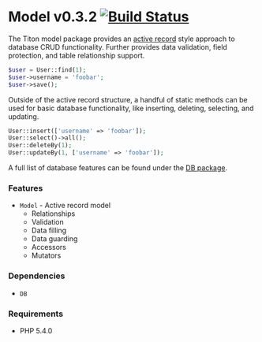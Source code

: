 # Model v0.3.2 [![Build Status](https://travis-ci.org/titon/model.png)](https://travis-ci.org/titon/model) #

The Titon model package provides an [active record](http://en.wikipedia.org/wiki/Active_record_pattern) style
approach to database CRUD functionality. Further provides data validation, field protection, and table relationship support.

```php
$user = User::find(1);
$user->username = 'foobar';
$user->save();
```

Outside of the active record structure, a handful of static methods can be used for basic
database functionality, like inserting, deleting, selecting, and updating.

```php
User::insert(['username' => 'foobar']);
User::select()->all();
User::deleteBy(1);
User::updateBy(1, ['username' => 'foobar']);
```

A full list of database features can be found under the [DB package](https://github.com/titon/db).

### Features ###

* `Model` - Active record model
    * Relationships
    * Validation
    * Data filling
    * Data guarding
    * Accessors
    * Mutators

### Dependencies ###

* `DB`

### Requirements ###

* PHP 5.4.0